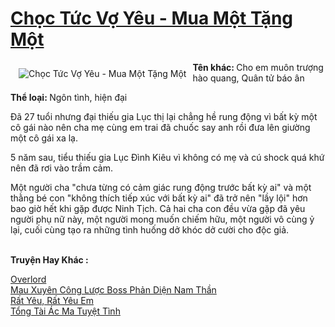 <a href="https://utruyen.com/choc-tuc-vo-yeu-mua-mot-tang-mot/12608/" title="Chọc Tức Vợ Yêu - Mua Một Tặng Một"><h1>Chọc Tức Vợ Yêu - Mua Một Tặng Một</h1></a><div style="display:table"><img align="right" style="float: left; padding: 10px;" src="https://utruyen.com/images/story/200x260/choc-tuc-vo-yeu-mua-mot-tang-mot.jpg" alt="Chọc Tức Vợ Yêu - Mua Một Tặng Một"><b>Tên khác: </b>Cho em muôn trượng hào quang, Quân tử báo ân<b><p></p>Thể loại: </b>Ngôn tình, hiện đại<p></p>Đã 27 tuổi nhưng đại thiếu gia Lục thị lại chẳng hề rung động vì bất kỳ một cô gái nào nên cha mẹ cùng em trai đã chuốc say anh rồi đưa lên giường một cô gái xa lạ.<p></p>5 năm sau, tiểu thiếu gia Lục Đình Kiêu vì không có mẹ và cú shock quá khứ nên đã rơi vào trầm cảm.<p></p>Một người cha "chưa từng có cảm giác rung động trước bất kỳ ai" và một thằng bé con "không thích tiếp xúc với bất kỳ ai" đã trở nên "lầy lội" hơn bao giờ hết khi gặp được Ninh Tịch. Cả hai cha con đều vừa gặp đã yêu người phụ nữ này, một người mong muốn chiếm hữu, một người vô cùng ỷ lại, cuối cùng tạo ra những tình huống dở khóc dở cười cho độc giả.</div><p><br><b>Truyện Hay Khác :</b></p><a href="https://utruyen.com/overlord/9028/" alt="Overlord">Overlord</a><br/><a href="https://github.com/quanluxury/ngontinhhot/tree/master/truyenhay/18853/" alt="Mau Xuyên Công Lược Boss Phản Diện Nam Thần">Mau Xuyên Công Lược Boss Phản Diện Nam Thần</a><br/><a href="https://github.com/quanluxury/ngontinhhot/tree/master/truyenhay/18312/" alt="Rất Yêu, Rất Yêu Em">Rất Yêu, Rất Yêu Em</a><br/><a href="https://github.com/quanluxury/ngontinhhot/tree/master/truyenhay/19533/" alt="Tổng Tài Ác Ma Tuyệt Tình">Tổng Tài Ác Ma Tuyệt Tình</a><br/>
